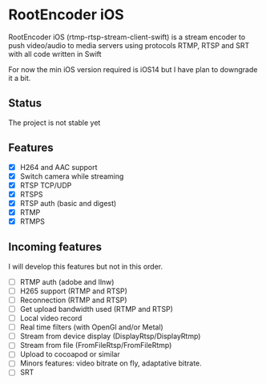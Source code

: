 # RootEncoder iOS

RootEncoder iOS (rtmp-rtsp-stream-client-swift) is a stream encoder to push video/audio to media servers using protocols RTMP, RTSP and SRT with all code written in Swift

For now the min iOS version required is iOS14 but I have plan to downgrade it a bit.

## Status

The project is not stable yet

## Features

- [x] H264 and AAC support
- [x] Switch camera while streaming
- [x] RTSP TCP/UDP
- [x] RTSPS
- [x] RTSP auth (basic and digest)
- [x] RTMP
- [x] RTMPS

## Incoming features

I will develop this features but not in this order.

- [ ] RTMP auth (adobe and llnw)
- [ ] H265 support (RTMP and RTSP)
- [ ] Reconnection (RTMP and RTSP)
- [ ] Get upload bandwidth used (RTMP and RTSP)
- [ ] Local video record
- [ ] Real time filters (with OpenGl and/or Metal)
- [ ] Stream from device display (DisplayRtsp/DisplayRtmp)
- [ ] Stream from file (FromFileRtsp/FromFileRtmp)
- [ ] Upload to cocoapod or similar
- [ ] Minors features: video bitrate on fly, adaptative bitrate.
- [ ] SRT
